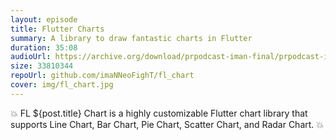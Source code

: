 ```yaml
---
layout: episode
title: Flutter Charts
summary: A library to draw fantastic charts in Flutter
duration: 35:08
audioUrl: https://archive.org/download/prpodcast-iman-final/prpodcast-iman-final.mp3
size: 33810344
repoUrl: github.com/imaNNeoFighT/fl_chart
cover: img/fl_chart.jpg
---
```


<p>
💥 FL ${post.title} Chart is a highly customizable Flutter chart library that supports Line Chart, Bar Chart, Pie Chart, Scatter Chart, and Radar Chart. 💥
</p>
